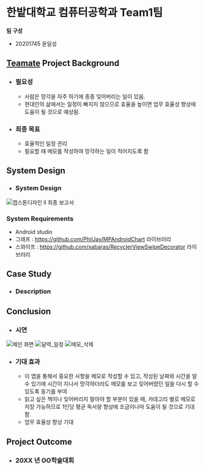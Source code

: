 # 한밭대학교 컴퓨터공학과 Team1팀

**팀 구성**
- 20201745 윤일성

## <u>Teamate</u> Project Background
- ### 필요성
  - 사람은 망각을 자주 하기에 종종 잊어버리는 일이 있음.
  - 현대인의 삶에서는 일정이 빠지지 않으므로 효율을 높이면 업무 효율성 향상에 도움이 될 것으로 예상됨.
- ### 최종 목표
  - 효율적인 일정 관리
  - 필요할 때 메모를 작성하여 망각하는 일이 적어지도록 함 
  
  
## System Design
  - ### System Design
   ![캡스톤디자인 ll 최종 보고서](https://github.com/HBNU-SWUNIV/come-capstone23-team-1/assets/64230151/a2168dc8-31bb-4f90-9a5b-461adbad4faa)

  ### System Requirements
  - Android studio
  - 그래프 : https://github.com/PhilJay/MPAndroidChart 라이브러리
  - 스와이프 : https://github.com/xabaras/RecyclerViewSwipeDecorator 라이브러리


    
## Case Study
  - ### Description


  
## Conclusion
  - ### 시연
  ![메인 화면](https://github.com/HBNU-SWUNIV/come-capstone23-team-1/assets/64230151/d9d7d11e-fb36-40e2-bba9-dfe2d3e16911)
  ![달력_일정](https://github.com/HBNU-SWUNIV/come-capstone23-team-1/assets/64230151/9a8f0fb8-ccdb-4998-b236-a8afef41e521)
  ![메모_삭제](https://github.com/HBNU-SWUNIV/come-capstone23-team-1/assets/64230151/0f0e5de5-0d05-433e-a122-b861c0706e37)

  - ### 기대 효과
     - 이 앱을 통해서 중요한 사항을 메모로 작성할 수 있고, 작성된 날짜와 시간을 알 수 있기에 시간이 지나서 망각하더라도 메모를 보고 잊어버렸던 일을 다시 할 수 있도록 동기를 부여
     - 읽고 싶은 책이나 잊어버리지 말아야 할 부분이 있을 때, 카데고리 별로 메모로 저장 가능하므로 1인당 평균 독서량 향상에 조금이나마 도움이 될 것으로 기대함.
     - 업무 효율성 향상 기대
## Project Outcome
- ### 20XX 년 OO학술대회 
